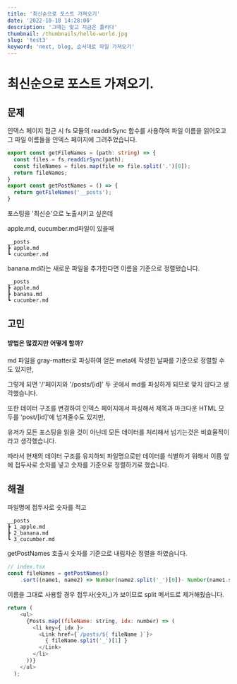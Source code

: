 ```yaml
---
title: '최신순으로 포스트 가져오기'
date: '2022-10-18 14:28:00'
description: '그때는 맞고 지금은 틀리다'
thumbnail: /thumbnails/hello-world.jpg
slug: 'test3'
keyword: 'next, blog, 순서대로 파일 가져오기'
---
```

# 최신순으로 포스트 가져오기.

## 문제
인덱스 페이지 접근 시 fs 모듈의 readdirSync 함수를 사용하여 파일 이름을 읽어오고 그 파일 이름들을 인덱스 페이지에 그려주었습니다. 

``` typescript
export const getFileNames = (path: string) => {
  const files = fs.readdirSync(path);
  const fileNames = files.map(file => file.split('.')[0]);
  return fileNames;
}
export const getPostNames = () => {
  return getFileNames('__posts');
}
```

포스팅을 '최신순'으로 노출시키고 싶은데 

apple.md, cucumber.md파일이 있을때

``` 
__posts
┣ apple.md
┗ cucumber.md
```

banana.md라는 새로운 파일을 추가한다면 이름을 기준으로 정렬됐습니다. 

``` 
__posts
┣ apple.md
┣ banana.md
┗ cucumber.md
```
## 고민

#### 방법은 많겠지만 어떻게 할까?
md 파일을 gray-matter로 파싱하여 얻은 meta에 작성한 날짜를 기준으로 정렬할 수도 있지만, 

그렇게 되면 '/'페이지와 '/posts/[id]' 두 곳에서 md를 파싱하게 되므로 맞지 않다고 생각했습니다. 

또한 데이터 구조를 변경하여 인덱스 페이지에서 파싱해서 제목과 마크다운 HTML 모두를 'post/[id]'에 넘겨줄수도 있지만, 

유저가 모든 포스팅을 읽을 것이 아닌데 모든 데이터를 처리해서 넘기는것은 비효율적이라고 생각했습니다. 

따라서 현재의 데이터 구조를 유지하되 파일명으로만 데이터를 식별하기 위해서 이름 앞에 접두사로 숫자를 넣고 숫자를 기준으로 정렬하기로 했습니다.

## 해결
파일명에 접두사로 숫자를 적고

```
__posts
┣ 1_apple.md
┣ 2_banana.md
┗ 3_cucumber.md
```
getPostNames 호출시 숫자를 기준으로 내림차순 정렬을 하였습니다.

``` javascript
// index.tsx
const fileNames = getPostNames()
    .sort((name1, name2) => Number(name2.split('_')[0])- Number(name1.split('_')[0]));
```

이름을 그대로 사용할 경우 접두사(숫자_)가 보이므로 split 메서드로 제거해줬습니다.
``` javascript
return (
    <ul>
      {Posts.map((fileName: string, idx: number) => (
        <li key={ idx }>
          <Link href={`/posts/${ fileName }`}>
            { fileName.split('_')[1] }
          </Link>
        </li>
      ))}
    </ul>
  );
```